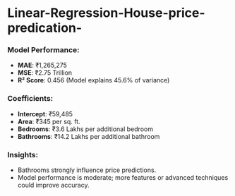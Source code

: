 # Linear-Regression-House-price-predication-
### Model Performance:
- **MAE**: ₹1,265,275
- **MSE**: ₹2.75 Trillion
- **R² Score**: 0.456 (Model explains 45.6% of variance)

### Coefficients:
- **Intercept**: ₹59,485
- **Area**: ₹345 per sq. ft.
- **Bedrooms**: ₹3.6 Lakhs per additional bedroom
- **Bathrooms**: ₹14.2 Lakhs per additional bathroom

### Insights:
- Bathrooms strongly influence price predictions.
- Model performance is moderate; more features or advanced techniques could improve accuracy.
